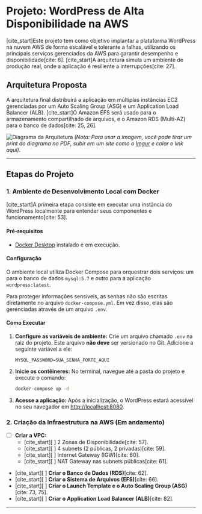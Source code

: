 # Projeto: WordPress de Alta Disponibilidade na AWS

[cite_start]Este projeto tem como objetivo implantar a plataforma WordPress na nuvem AWS de forma escalável e tolerante a falhas, utilizando os principais serviços gerenciados da AWS para garantir desempenho e disponibilidade[cite: 6]. [cite_start]A arquitetura simula um ambiente de produção real, onde a aplicação é resiliente a interrupções[cite: 27].

## Arquitetura Proposta

A arquitetura final distribuirá a aplicação em múltiplas instâncias EC2 gerenciadas por um Auto Scaling Group (ASG) e um Application Load Balancer (ALB). [cite_start]O Amazon EFS será usado para o armazenamento compartilhado de arquivos, e o Amazon RDS (Multi-AZ) para o banco de dados[cite: 25, 26].

![Diagrama da Arquitetura](https://i.imgur.com/URL_DA_IMAGEM_AQUI.png) 
*(Nota: Para usar a imagem, você pode tirar um print do diagrama no PDF, subir em um site como o [Imgur](https://imgur.com/upload) e colar o link aqui).*

---

## Etapas do Projeto

### 1. Ambiente de Desenvolvimento Local com Docker

[cite_start]A primeira etapa consiste em executar uma instância do WordPress localmente para entender seus componentes e funcionamento[cite: 53].

#### Pré-requisitos
* [Docker Desktop](https://www.docker.com/products/docker-desktop/) instalado e em execução.

#### Configuração

O ambiente local utiliza Docker Compose para orquestrar dois serviços: um para o banco de dados `mysql:5.7` e outro para a aplicação `wordpress:latest`.

Para proteger informações sensíveis, as senhas não são escritas diretamente no arquivo `docker-compose.yml`. Em vez disso, elas são gerenciadas através de um arquivo `.env`.

#### Como Executar

1.  **Configure as variáveis de ambiente:**
    Crie um arquivo chamado `.env` na raiz do projeto. Este arquivo **não deve** ser versionado no Git. Adicione a seguinte variável a ele:
    ```
    MYSQL_PASSWORD=SUA_SENHA_FORTE_AQUI
    ```

2.  **Inicie os contêineres:**
    No terminal, navegue até a pasta do projeto e execute o comando:
    ```bash
    docker-compose up -d
    ```

3.  **Acesse a aplicação:**
    Após a inicialização, o WordPress estará acessível no seu navegador em [http://localhost:8080](http://localhost:8080).

### 2. Criação da Infraestrutura na AWS (Em andamento)

* [ ] **Criar a VPC:**
    * [cite_start][ ] 2 Zonas de Disponibilidade[cite: 57].
    * [cite_start][ ] 4 subnets (2 públicas, 2 privadas)[cite: 59].
    * [cite_start][ ] Internet Gateway (IGW)[cite: 60].
    * [cite_start][ ] NAT Gateway nas subnets públicas[cite: 61].
* [cite_start][ ] **Criar o Banco de Dados (RDS)**[cite: 62].
* [cite_start][ ] **Criar o Sistema de Arquivos (EFS)**[cite: 66].
* [cite_start][ ] **Criar o Launch Template e o Auto Scaling Group (ASG)**[cite: 73, 75].
* [cite_start][ ] **Criar o Application Load Balancer (ALB)**[cite: 82].

---